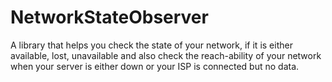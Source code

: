 # NetworkStateObserver
A library that helps you check the state of your network, if it is either available, lost, unavailable and also check the reach-ability of your network when your server is either down or your ISP is connected but no data.

